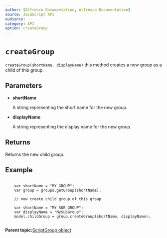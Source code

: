 ```yaml
---
author: [Alfresco Documentation, Alfresco Documentation]
source: JavaScript API
audience: 
category: API
option: createGroup
---
```


# `createGroup`

`createGroup(shortName, displayName)` this method creates a new group as a child of this group.

## Parameters

-   **shortName**

    A string representing the short name for the new group.

-   **displayName**

    A string representing the display name for the new group.


## Returns

Returns the new child group.

## Example

```

    var shortName = "MY_GROUP";
    var group = groups.getGroup(shortName);

    // now create child group of this group
    
    var shortName = "MY_SUB_GROUP";
    var displayName = "MySubGroup";
    model.childGroup = group.createGroup(shortName, displayName);
        
```

**Parent topic:**[ScriptGroup object](../references/API-JS-ScriptGroup.md)

